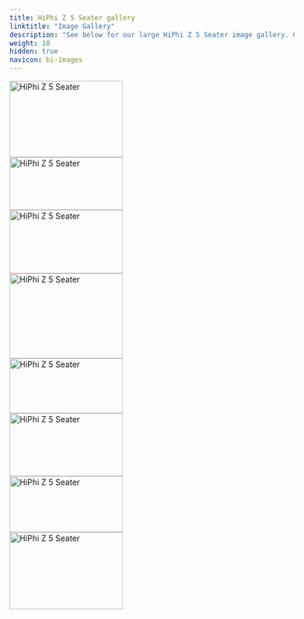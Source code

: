 ```yaml
---
title: HiPhi Z 5 Seater gallery
linktitle: "Image Gallery"
description: "See below for our large HiPhi Z 5 Seater image gallery. Click pictures for high-resolution versions."
weight: 10
hidden: true
navicon: bi-images
---
```

<!-- markdownlint-disable MD033 -->
<div class="pswp-gallery pswp-grid-container" id ="my-gallery">
<div class="pswp-grid-item">
<a href="https://media.evkx.net/multimedia/models/hiphi/z/z_5_seater/charging_1.jpg"
data-pswp-src="https://media.evkx.net/multimedia/models/hiphi/z/z_5_seater/charging_1.jpg"
data-pswp-width="3000"
data-pswp-height="2032" 
target="_blank">
<img src="https://media.evkx.net/multimedia/models/hiphi/z/z_5_seater/charging_1_xst.jpg" alt="HiPhi Z 5 Seater" width="200px" height="135px" />
</a>
</div>
<div class="pswp-grid-item">
<a href="https://media.evkx.net/multimedia/models/hiphi/z/z_5_seater/exterior_1.jpg"
data-pswp-src="https://media.evkx.net/multimedia/models/hiphi/z/z_5_seater/exterior_1.jpg"
data-pswp-width="3000"
data-pswp-height="1399" 
target="_blank">
<img src="https://media.evkx.net/multimedia/models/hiphi/z/z_5_seater/exterior_1_xst.jpg" alt="HiPhi Z 5 Seater" width="200px" height="93px" />
</a>
</div>
<div class="pswp-grid-item">
<a href="https://media.evkx.net/multimedia/models/hiphi/z/z_5_seater/exterior_2.jpg"
data-pswp-src="https://media.evkx.net/multimedia/models/hiphi/z/z_5_seater/exterior_2.jpg"
data-pswp-width="3000"
data-pswp-height="1682" 
target="_blank">
<img src="https://media.evkx.net/multimedia/models/hiphi/z/z_5_seater/exterior_2_xst.jpg" alt="HiPhi Z 5 Seater" width="200px" height="112px" />
</a>
</div>
<div class="pswp-grid-item">
<a href="https://media.evkx.net/multimedia/models/hiphi/z/z_5_seater/frontseats_1.jpg"
data-pswp-src="https://media.evkx.net/multimedia/models/hiphi/z/z_5_seater/frontseats_1.jpg"
data-pswp-width="3000"
data-pswp-height="2256" 
target="_blank">
<img src="https://media.evkx.net/multimedia/models/hiphi/z/z_5_seater/frontseats_1_xst.jpg" alt="HiPhi Z 5 Seater" width="200px" height="150px" />
</a>
</div>
<div class="pswp-grid-item">
<a href="https://media.evkx.net/multimedia/models/hiphi/z/z_5_seater/headlights_1.jpg"
data-pswp-src="https://media.evkx.net/multimedia/models/hiphi/z/z_5_seater/headlights_1.jpg"
data-pswp-width="3000"
data-pswp-height="1467" 
target="_blank">
<img src="https://media.evkx.net/multimedia/models/hiphi/z/z_5_seater/headlights_1_xst.jpg" alt="HiPhi Z 5 Seater" width="200px" height="97px" />
</a>
</div>
<div class="pswp-grid-item">
<a href="https://media.evkx.net/multimedia/models/hiphi/z/z_5_seater/interior_1.jpg"
data-pswp-src="https://media.evkx.net/multimedia/models/hiphi/z/z_5_seater/interior_1.jpg"
data-pswp-width="3000"
data-pswp-height="1676" 
target="_blank">
<img src="https://media.evkx.net/multimedia/models/hiphi/z/z_5_seater/interior_1_xst.jpg" alt="HiPhi Z 5 Seater" width="200px" height="111px" />
</a>
</div>
<div class="pswp-grid-item">
<a href="https://media.evkx.net/multimedia/models/hiphi/z/z_5_seater/main_1.jpg"
data-pswp-src="https://media.evkx.net/multimedia/models/hiphi/z/z_5_seater/main_1.jpg"
data-pswp-width="3000"
data-pswp-height="1486" 
target="_blank">
<img src="https://media.evkx.net/multimedia/models/hiphi/z/z_5_seater/main_1_xst.jpg" alt="HiPhi Z 5 Seater" width="200px" height="99px" />
</a>
</div>
<div class="pswp-grid-item">
<a href="https://media.evkx.net/multimedia/models/hiphi/z/z_5_seater/screens_1.jpg"
data-pswp-src="https://media.evkx.net/multimedia/models/hiphi/z/z_5_seater/screens_1.jpg"
data-pswp-width="3000"
data-pswp-height="2052" 
target="_blank">
<img src="https://media.evkx.net/multimedia/models/hiphi/z/z_5_seater/screens_1_xst.jpg" alt="HiPhi Z 5 Seater" width="200px" height="136px" />
</a>
</div>
</div>
<script type="module">
  import PhotoSwipeLightbox from '/js/photoswipe-lightbox.esm.js';
    const lightbox = new PhotoSwipeLightbox({
       gallery: '#my-gallery',
        children: 'a',
        pswpModule: () => import('/js/photoswipe.esm.js')
    });
lightbox.init();
</script>
